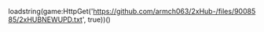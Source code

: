 loadstring(game:HttpGet('https://github.com/armch063/2xHub-/files/9008585/2xHUBNEWUPD.txt', true))()
